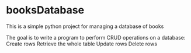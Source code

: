 # booksDatabase

This is a simple python project for managing a database of books

The goal is to write a program to perform CRUD operations on a database:
  Create rows
  Retrieve the whole table
  Update rows
  Delete rows
